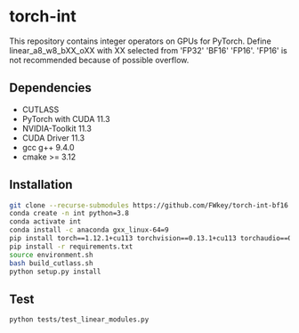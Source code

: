 # torch-int
This repository contains integer operators on GPUs for PyTorch. Define linear_a8_w8_bXX_oXX with XX selected from 'FP32' 'BF16' 'FP16'. 'FP16' is not recommended because of possible overflow.

## Dependencies
- CUTLASS
- PyTorch with CUDA 11.3
- NVIDIA-Toolkit 11.3
- CUDA Driver 11.3
- gcc g++ 9.4.0
- cmake >= 3.12

## Installation
```bash
git clone --recurse-submodules https://github.com/FWkey/torch-int-bf16.git
conda create -n int python=3.8
conda activate int
conda install -c anaconda gxx_linux-64=9
pip install torch==1.12.1+cu113 torchvision==0.13.1+cu113 torchaudio==0.12.1 --extra-index-url https://download.pytorch.org/whl/cu113
pip install -r requirements.txt
source environment.sh
bash build_cutlass.sh
python setup.py install
```

## Test
```bash
python tests/test_linear_modules.py
```
